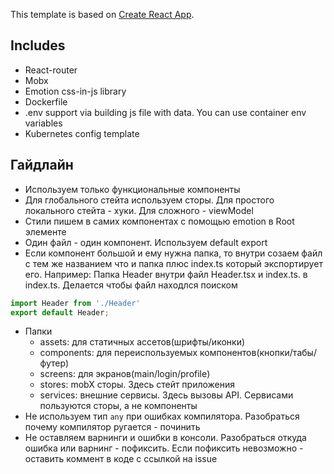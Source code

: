 This template is based on [Create React App](https://github.com/facebook/create-react-app).

## Includes
- React-router
- Mobx
- Emotion css-in-js library
- Dockerfile
- .env support via building js file with data. You can use container env variables
- Kubernetes config template

## Гайдлайн
- Используем только функциональные компоненты
- Для глобального стейта используем сторы. Для простого локального стейта - хуки. Для сложного - viewModel
- Стили пишем в самих компонентах с помощью emotion в Root элементе
- Один файл - один компонент. Используем default export
- Если компонент большой и ему нужна папка, то внутри созаем файл с тем же названием что и
папка плюс index.ts который экспортирует его. Например: Папка Header внутри файл Header.tsx и index.ts. в index.ts. Делается чтобы файл находлся поиском 
```typescript
import Header from './Header'
export default Header;
```
- Папки
    - assets: для статичных ассетов(шрифты/иконки)
    - components: для переиспользуемых компонентов(кнопки/табы/футер)
    - screens: для экранов(main/login/profile)
    - stores: mobX сторы. Здесь стейт приложения
    - services: внешние сервисы. Здесь вызовы API. Сервисами пользуются сторы, а не компоненты  
- Не используем тип `any` при ошибках компилятора. Разобраться почему компилятор ругается - починить
- Не оставляем варнинги и ошибки в консоли. Разобраться откуда ошибка или варнинг - пофиксить.
 Если пофиксить невозможно - оставить коммент в коде с ссылкой на issue 
